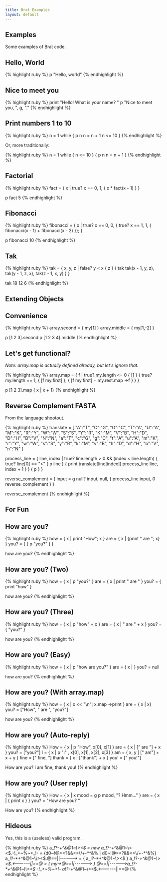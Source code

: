 ```yaml
---
title: Brat Examples
layout: default
---
```

## Examples

Some examples of Brat code.

## Hello, World 

{% highlight ruby %}
p "Hello, world"
{% endhighlight %}

## Nice to meet you 

{% highlight ruby %}
print "Hello! What is your name? "
p "Nice to meet you, ", g, "."
{% endhighlight %}

## Print numbers 1 to 10 

{% highlight ruby %}
n = 1
while {
        p n
        n = n + 1
        n <= 10
}
{% endhighlight %}

Or, more traditionally:

{% highlight ruby %}
n = 1
while { n <= 10 } 
      {
          p n
				  n = n + 1
      }
{% endhighlight %}

## Factorial 

{% highlight ruby %}
fact = { x |
        true? x == 0, 1, { x * fact(x - 1) }
}

p fact 5
{% endhighlight %}

## Fibonacci 

{% highlight ruby %}
fibonacci = { x |
        true? x == 0,
                0,
                { true? x == 1,
                        1,
                        { fibonacci(x - 1) + fibonacci(x - 2) }};
}

p fibonacci 10
{% endhighlight %}

## Tak 

{% highlight ruby %}
tak = { x, y, z | 
          false? y < x
                 { z }
                 { tak tak(x - 1, y, z), tak(y - 1, z, x), tak(z - 1, x, y) } 
}

tak 18 12 6
{% endhighlight %}

## Extending Objects

## Convenience 

{% highlight ruby %}
array.second = { my[1] }
array.middle = { my[1,-2] }

p [1 2 3].second
p [1 2 3 4].middle
{% endhighlight %}

## Let's get functional? 

_Note: array.map is actually defined already, but let's ignore that._

{% highlight ruby %}
array.map = { f |
        true? my.length <= 0
                { [] }
                { true? my.length == 1, { [f my.first] }, { [f my.first] + my.rest.map ->f } }
}

p [1 2 3].map { x | x + 1}
{% endhighlight %}

## Reverse Complement FASTA 

From the [language shootout](http://shootout.alioth.debian.org/u32q/benchmark.php?test=revcomp&lang=all).

{% highlight ruby %}
translate = [
"A":"T", "C":"G", "G":"C", "T":"A", "U":"A", "M":"K", "R":"Y", "W":"W", "S":"S", "Y":"R", 
"K":"M", "V":"B", "H":"D", "D":"H", "B":"V", "N":"N", "a":"T", "c":"G", "g":"C", "t":"A", 
"u":"A", "m":"K", "r":"Y", "w":"W", "s":"S", "y":"R", "k":"M", "v":"B", "h":"D", "d":"H", 
"b":"V", "n":"N"
]

process_line = { line, index |
        true? line.length > 0 && (index < line.length)
                {
                true? line[0] == ">"
                        { p line }
                        { print translate[line[index]]
                          process_line line, index + 1 }
                }
                { p }
}

reverse_complement = {
        input = g
        null? input,
                null,
                { process_line input, 0
                  reverse_complement }
}

reverse_complement
{% endhighlight %}

## For Fun

## How are you? 

{% highlight ruby %}
how = { x | print "How"; x }
are = { x | {print " are "; x} }
you? = { { p "you?" } }

how are you?
{% endhighlight %}

## How are you? (Two) 

{% highlight ruby %}
how = { x | p "you?" }
are = { x | print " are " }
you? = { print "how" }

how are you?
{% endhighlight %}

## How are you? (Three) 

{% highlight ruby %}
how = { x | p "how" + x }
are = { x | " are " + x }
you? = { "you?" }

how are you?
{% endhighlight %}

## How are you? (Easy) 

{% highlight ruby %}
how = { x | p "how are you?" }
are = { x | }
you? = null

how are you?
{% endhighlight %}

## How are you? (With array.map) 

{% highlight ruby %}
how = { x | x << "\n"; x.map ->print }
are = { x | x}
you? = ["How", " are ", "you?"]

how are you?
{% endhighlight %}

## How are you? (Auto-reply) 

{% highlight ruby %}
How = { x | p "How", x[0], x[1] }
are = { x | [" are "] + x }
you? = ["you?"]
I = { x | p "I" , x[0], x[1], x[2], x[3] }
am = { x, y | [" am"] + x + y }
fine = [" fine, "]
thank = { x | ["thank"] + x }
you! = [" you!"]

How are you?
I am fine, thank you!
{% endhighlight %}

## How are you? (User reply) 

{% highlight ruby %}
How = { x |
        x
        mood = g
        p mood, "? Hmm..."
}
are = { x | { print x } }
you? = "How are you? "

How are you?
{% endhighlight %}
## Hideous 

Yes, this is a (useless) valid program.

{% highlight ruby %}
a_!?-*+^&@1~\\><$ = new
a_!?-*+^&@1~\\><$.-!_+~%~+_!- = {d0~!@><?&&<>\/+-*^&% | d0~!@><?&&<>\/+-*^&%}
a_!?-*+^&@1~\\><$.@==||------> = { a_!?-*+^&@1~\\><$ }
a_!?-*+^&@1~\\><$.<------||==@ = { my->@==||------> }
@==||------>a_!?-*+^&@1~\\><$ -!_+~%~+_!- a_!?-*+^&@1~\\><$.<------||==@
{% endhighlight %}
